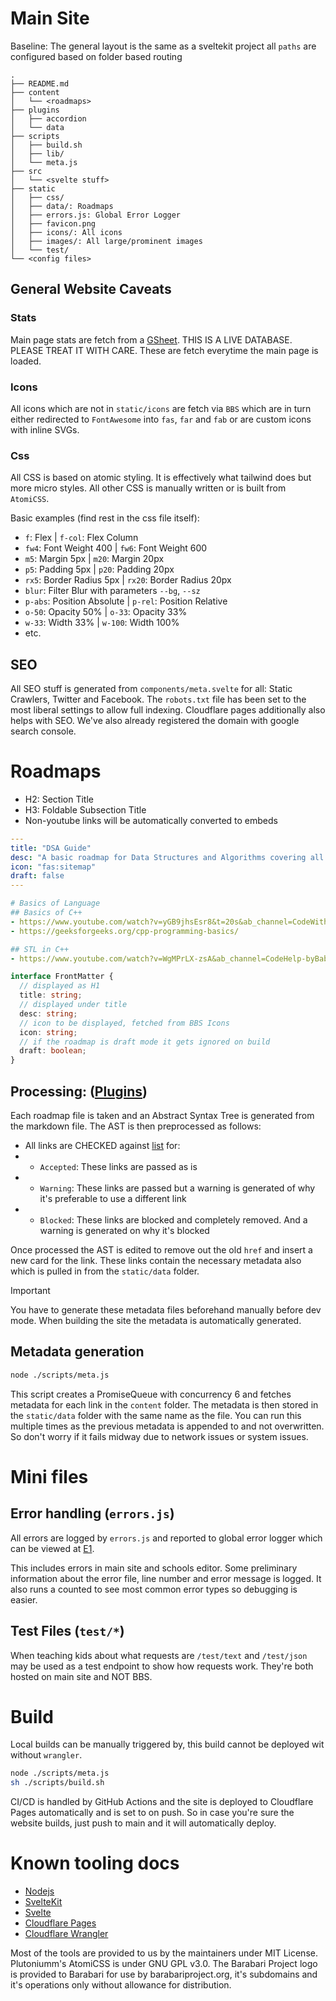 # Main Site

Baseline: The general layout is the same as a sveltekit project all `paths` are configured based on folder based routing

```tree
.
├── README.md
├── content
│   └── <roadmaps>
├── plugins
│   ├── accordion
│   └── data
├── scripts
│   ├── build.sh
│   ├── lib/
│   └── meta.js
├── src
│   └── <svelte stuff>
├── static
│   ├── css/
│   ├── data/: Roadmaps
│   ├── errors.js: Global Error Logger
│   ├── favicon.png
│   ├── icons/: All icons
│   ├── images/: All large/prominent images
│   └── test/
└── <config files>
```

## General Website Caveats
### Stats
Main page stats are fetch from a [GSheet](https://docs.google.com/spreadsheets/d/1zWC5x7sAPFKI0ggBy9JErXpHk-F0IMzPI68zPqb70nw/). THIS IS A LIVE DATABASE. PLEASE TREAT IT WITH CARE. These are fetch everytime the main page is loaded.

### Icons
All icons which are not in `static/icons` are fetch via `BBS` which are in turn either redirected to `FontAwesome` into `fas`, `far` and `fab` or are custom icons with inline SVGs.

### Css
All CSS is based on atomic styling. It is effectively what tailwind does but more micro styles. All other CSS is manually written or is built from `AtomiCSS`.

Basic examples (find rest in the css file itself):
- `f`: Flex | `f-col`: Flex Column
- `fw4`: Font Weight 400 | `fw6`: Font Weight 600
- `m5`: Margin 5px | `m20`: Margin 20px
- `p5`: Padding 5px | `p20`: Padding 20px
- `rx5`: Border Radius 5px | `rx20`: Border Radius 20px
- `blur`: Filter Blur with parameters `--bg`, `--sz`
- `p-abs`: Position Absolute | `p-rel`: Position Relative
- `o-50`: Opacity 50% | `o-33`: Opacity 33%
- `w-33`: Width 33% | `w-100`: Width 100%
- etc.

## SEO
All SEO stuff is generated from `components/meta.svelte` for all: Static Crawlers, Twitter and Facebook. The `robots.txt` file has been set to the most liberal settings to allow full indexing. Cloudflare pages additionally also helps with SEO. We've also already registered the domain with google search console.

# Roadmaps

- H2: Section Title
- H3: Foldable Subsection Title
- Non-youtube links will be automatically converted to embeds

```yaml
---
title: "DSA Guide"
desc: "A basic roadmap for Data Structures and Algorithms covering all the important topics needed for every Software Engineer"
icon: "fas:sitemap"
draft: false
---

# Basics of Language
## Basics of C++
- https://www.youtube.com/watch?v=yGB9jhsEsr8&t=20s&ab_channel=CodeWithHarry
- https://geeksforgeeks.org/cpp-programming-basics/

## STL in C++
- https://www.youtube.com/watch?v=WgMPrLX-zsA&ab_channel=CodeHelp-byBabbar
```

```ts
interface FrontMatter {
  // displayed as H1
  title: string;
  // displayed under title
  desc: string;
  // icon to be displayed, fetched from BBS Icons
  icon: string;
  // if the roadmap is draft mode it gets ignored on build
  draft: boolean;
}
```

## Processing: ([Plugins](https://github.com/Barabari-Project/Barabari-Project/tree/main/plugins))
Each roadmap file is taken and an Abstract Syntax Tree is generated from the markdown file. The AST is then preprocessed as follows:

- All links are CHECKED against [list](https://github.com/Barabari-Project/Barabari-Project/blob/main/plugins/accordion/utils.js) for:
- - `Accepted`: These links are passed as is
- - `Warning`: These links are passed but a warning is generated of why it's preferable to use a different link
- - `Blocked`: These links are blocked and completely removed. And a warning is generated on why it's blocked

Once processed the AST is edited to remove out the old `href` and insert a new card for the link. These links contain the necessary metadata also which is pulled in from the `static/data` folder.

> [!IMPORTANT]
> You have to generate these metadata files beforehand manually before dev mode. When building the site the metadata is automatically generated.

## Metadata generation

```sh
node ./scripts/meta.js
```

This script creates a PromiseQueue with concurrency 6 and fetches metadata for each link in the `content` folder. The metadata is then stored in the `static/data` folder with the same name as the file. You can run this multiple times as the previous metadata is appended to and not overwritten. So don't worry if it fails midway due to network issues or system issues.

# Mini files
## Error handling (`errors.js`)
All errors are logged by `errors.js` and reported to global error logger which can be viewed at [E1](https://bbs.barabariproject.org/e1/).

This includes errors in main site and schools editor. Some preliminary information about the error file, line number and error message is logged. It also runs a counted to see most common error types so debugging is easier.

## Test Files (`test/*`)
When teaching kids about what requests are `/test/text` and `/test/json` may be used as a test endpoint to show how requests work. They're both hosted on main site and NOT BBS.

# Build
Local builds can be manually triggered by, this build cannot be deployed wit without `wrangler`.

```sh
node ./scripts/meta.js
sh ./scripts/build.sh
```

CI/CD is handled by GitHub Actions and the site is deployed to Cloudflare Pages automatically and is set to on push. So in case you're sure the website builds, just push to main and it will automatically deploy.

# Known tooling docs
- [Nodejs](https://nodejs.org/docs/latest/api/)
- [SvelteKit](https://kit.svelte.dev/docs)
- [Svelte](https://svelte.dev/docs)
- [Cloudflare Pages](https://developers.cloudflare.com/pages)
- [Cloudflare Wrangler](https://developers.cloudflare.com/workers/wrangler/)

Most of the tools are provided to us by the maintainers under MIT License. Plutoniumm's AtomiCSS is under GNU GPL v3.0. The Barabari Project logo is provided to Barabari for use by barabariproject.org, it's subdomains and it's operations only without allowance for distribution.